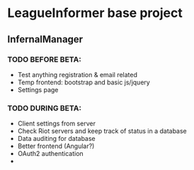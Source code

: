 <h1>LeagueInformer base project</h1>
<h2>InfernalManager</h2>
<h3>TODO BEFORE BETA:</h3>	
<ul>
<li>Test anything registration & email related</li>
<li>Temp frontend: bootstrap and basic js/jquery </li>
<lI>Settings page</li>
</ul>

<h3>TODO DURING BETA:</h3>	
<ul>
<li>Client settings from server</li>
<li>Check Riot servers and keep track of status in a database</li>
<li>Data auditing for database</li>
<li>Better frontend (Angular?)</li>
<li>OAuth2 authentication<li>
</ul>
